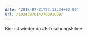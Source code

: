 ```yaml
---
date: '2018-07-31T22:13:34+02:00'
url: /1024387614370091008/
---
```

Bier ist wieder da #ErfrischungsFilme
